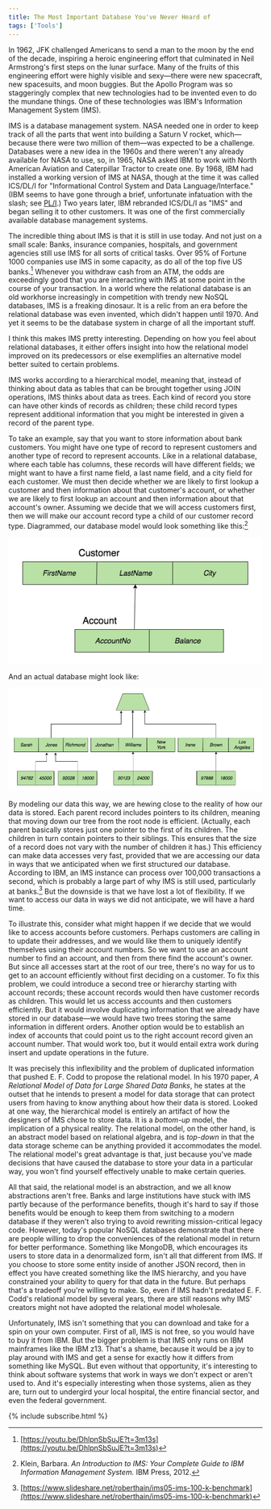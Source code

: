 ```yaml
---
title: The Most Important Database You've Never Heard of
tags: ['Tools']
---
```

In 1962, JFK challenged Americans to send a man to the moon by the end of the
decade, inspiring a heroic engineering effort that culminated in Neil
Armstrong's first steps on the lunar surface. Many of the fruits of this
engineering effort were highly visible and sexy—there were new spacecraft, new
spacesuits, and moon buggies. But the Apollo Program was so staggeringly
complex that new technologies had to be invented even to do the mundane things.
One of these technologies was IBM's Information Management System (IMS).
<!--more-->

IMS is a database management system. NASA needed one in order to keep track of
all the parts that went into building a Saturn V rocket, which—because there
were two million of them—was expected to be a challenge. Databases were a new
idea in the 1960s and there weren't any already available for NASA to use, so,
in 1965, NASA asked IBM to work with North American Aviation and Caterpillar
Tractor to create one. By 1968, IBM had installed a working version of IMS at
NASA, though at the time it was called ICS/DL/I for "Informational Control
System and Data Language/Interface." (IBM seems to have gone through a brief,
unfortunate infatuation with the slash; see
[PL/I](https://en.wikipedia.org/wiki/PL/I).) Two years later, IBM rebranded
ICS/DL/I as "IMS" and began selling it to other customers. It was one of the
first commercially available database management systems.

The incredible thing about IMS is that it is still in use today. And not just
on a small scale: Banks, insurance companies, hospitals, and government
agencies still use IMS for all sorts of critical tasks. Over 95% of Fortune
1000 companies use IMS in some capacity, as do all of the top five US
banks.[^1] Whenever you withdraw cash from an ATM, the odds are exceedingly
good that you are interacting with IMS at some point in the course of your
transaction. In a world where the relational database is an old workhorse
increasingly in competition with trendy new NoSQL databases, IMS is a freaking
dinosaur. It is a relic from an era before the relational database was even
invented, which didn't happen until 1970. And yet it seems to be the database
system in charge of all the important stuff.

I think this makes IMS pretty interesting. Depending on how you feel about
relational databases, it either offers insight into how the relational model
improved on its predecessors or else exemplifies an alternative model better
suited to certain problems.

IMS works according to a hierarchical model, meaning that, instead of thinking
about data as tables that can be brought together using JOIN operations, IMS
thinks about data as trees. Each kind of record you store can have other kinds
of records as children; these child record types represent additional
information that you might be interested in given a record of the parent type.

To take an example, say that you want to store information about bank
customers. You might have one type of record to represent customers and another
type of record to represent accounts. Like in a relational database, where each
table has columns, these records will have different fields; we might want to
have a first name field, a last name field, and a city field for each customer.
We must then decide whether we are likely to first lookup a customer and then
information about that customer's account, or whether we are likely to first
lookup an account and then information about that account's owner. Assuming we
decide that we will access customers first, then we will make our account
record type a child of our customer record type. Diagrammed, our database model
would look something like this:[^2]

![](/images/hierarchical-model.png)

And an actual database might look like:

![](/images/hierarchical-db.png)

By modeling our data this way, we are hewing close to the reality of how our
data is stored. Each parent record includes pointers to its children, meaning
that moving down our tree from the root node is efficient. (Actually, each
parent basically stores just one pointer to the first of its children. The
children in turn contain pointers to their siblings. This ensures that the size
of a record does not vary with the number of children it has.) This efficiency
can make data accesses very fast, provided that we are accessing our data in
ways that we anticipated when we first structured our database. According to
IBM, an IMS instance can process over 100,000 transactions a second, which is
probably a large part of why IMS is still used, particularly at banks.[^3] But
the downside is that we have lost a lot of flexibility. If we want to access
our data in ways we did not anticipate, we will have a hard time.

To illustrate this, consider what might happen if we decide that we would like
to access accounts before customers. Perhaps customers are calling in to update
their addresses, and we would like them to uniquely identify themselves using
their account numbers. So we want to use an account number to find an account,
and then from there find the account's owner. But since all accesses start at
the root of our tree, there's no way for us to get to an account efficiently
without first deciding on a customer. To fix this problem, we could introduce a
second tree or hierarchy starting with account records; these account records
would then have customer records as children. This would let us access accounts
and then customers efficiently. But it would involve duplicating information
that we already have stored in our database—we would have two trees storing the
same information in different orders. Another option would be to establish an
index of accounts that could point us to the right account record given an
account number. That would work too, but it would entail extra work during
insert and update operations in the future.

It was precisely this inflexibility and the problem of duplicated information
that pushed E. F. Codd to propose the relational model. In his 1970 paper, _A
Relational Model of Data for Large Shared Data Banks_, he states at the outset
that he intends to present a model for data storage that can protect users from
having to know anything about how their data is stored. Looked at one way, the
hierarchical model is entirely an artifact of how the designers of IMS chose to
store data. It is a _bottom-up_ model, the implication of a physical reality.
The relational model, on the other hand, is an abstract model based on
relational algebra, and is _top-down_ in that the data storage scheme can be
anything provided it accommodates the model. The relational model's great
advantage is that, just because you've made decisions that have caused the
database to store your data in a particular way, you won't find yourself
effectively unable to make certain queries.

All that said, the relational model is an abstraction, and we all know
abstractions aren't free. Banks and large institutions have stuck with IMS
partly because of the performance benefits, though it's hard to say if those
benefits would be enough to keep them from switching to a modern database if
they weren't also trying to avoid rewriting mission-critical legacy code.
However, today's popular NoSQL databases demonstrate that there are people
willing to drop the conveniences of the relational model in return for better
performance. Something like MongoDB, which encourages its users to store data
in a denormalized form, isn't all that different from IMS. If you choose to
store some entity inside of another JSON record, then in effect you have
created something like the IMS hierarchy, and you have constrained your ability
to query for that data in the future. But perhaps that's a tradeoff you're
willing to make. So, even if IMS hadn't predated E. F. Codd's relational model
by several years, there are still reasons why IMS' creators might not have
adopted the relational model wholesale.

Unfortunately, IMS isn't something that you can download and take for a spin on
your own computer. First of all, IMS is not free, so you would have to buy it
from IBM. But the bigger problem is that IMS only runs on IBM mainframes like
the IBM z13. That's a shame, because it would be a joy to play around with IMS
and get a sense for exactly how it differs from something like MySQL. But even
without that opportunity, it's interesting to think about software systems that
work in ways we don't expect or aren't used to. And it's especially interesting
when those systems, alien as they are, turn out to undergird your local
hospital, the entire financial sector, and even the federal government.

{% include subscribe.html %}

[^1]: [https://youtu.be/DhlpnSbSuJE?t=3m13s](https://youtu.be/DhlpnSbSuJE?t=3m13s)
[^2]: Klein, Barbara. _An Introduction to IMS: Your Complete Guide to IBM Information Management System._ IBM Press, 2012.
[^3]: [https://www.slideshare.net/roberthain/ims05-ims-100-k-benchmark](https://www.slideshare.net/roberthain/ims05-ims-100-k-benchmark)
